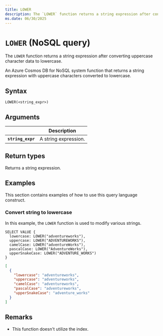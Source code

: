```yaml
---
title: LOWER
description: The `LOWER` function returns a string expression after converting uppercase character data to lowercase.
ms.date: 06/30/2025
---
```


# `LOWER` (NoSQL query)

The `LOWER` function returns a string expression after converting uppercase character data to lowercase.

An Azure Cosmos DB for NoSQL system function that returns a string expression with uppercase characters converted to lowercase.

## Syntax

```nosql
LOWER(<string_expr>)
```

## Arguments

| | Description |
| --- | --- |
| **`string_expr`** | A string expression. |

## Return types

Returns a string expression.

## Examples

This section contains examples of how to use this query language construct.

### Convert string to lowercase

In this example, the `LOWER` function is used to modify various strings.

```nosql
SELECT VALUE {
  lowercase: LOWER("adventureworks"),
  uppercase: LOWER("ADVENTUREWORKS"),
  camelCase: LOWER("adventureWorks"),
  pascalCase: LOWER("AdventureWorks"),
  upperSnakeCase: LOWER("ADVENTURE_WORKS")
}
```

```json
[
  {
    "lowercase": "adventureworks",
    "uppercase": "adventureworks",
    "camelCase": "adventureworks",
    "pascalCase": "adventureworks",
    "upperSnakeCase": "adventure_works"
  }
]
```

## Remarks

- This function doesn't utilize the index.
